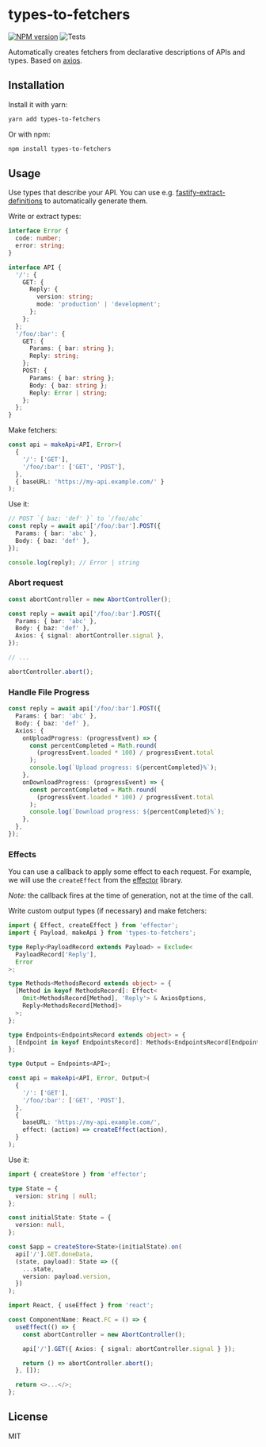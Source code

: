 # types-to-fetchers

[![NPM version](https://img.shields.io/npm/v/types-to-fetchers.svg?style=flat)](https://www.npmjs.com/package/types-to-fetchers)
![Tests](https://github.com/neruchev/types-to-fetchers/workflows/Tests/badge.svg)

Automatically creates fetchers from declarative descriptions of APIs and types. Based on [axios](https://www.npmjs.com/package/axios).

## Installation

Install it with yarn:

```sh
yarn add types-to-fetchers
```

Or with npm:

```sh
npm install types-to-fetchers
```

## Usage

Use types that describe your API. You can use e.g. [fastify-extract-definitions](https://www.npmjs.com/package/fastify-extract-definitions) to automatically generate them.

Write or extract types:

```ts
interface Error {
  code: number;
  error: string;
}

interface API {
  '/': {
    GET: {
      Reply: {
        version: string;
        mode: 'production' | 'development';
      };
    };
  };
  '/foo/:bar': {
    GET: {
      Params: { bar: string };
      Reply: string;
    };
    POST: {
      Params: { bar: string };
      Body: { baz: string };
      Reply: Error | string;
    };
  };
}
```

Make fetchers:

```ts
const api = makeApi<API, Error>(
  {
    '/': ['GET'],
    '/foo/:bar': ['GET', 'POST'],
  },
  { baseURL: 'https://my-api.example.com/' }
);
```

Use it:

```ts
// POST `{ baz: 'def' }` to `/foo/abc`
const reply = await api['/foo/:bar'].POST({
  Params: { bar: 'abc' },
  Body: { baz: 'def' },
});

console.log(reply); // Error | string
```

### Abort request

```ts
const abortController = new AbortController();

const reply = await api['/foo/:bar'].POST({
  Params: { bar: 'abc' },
  Body: { baz: 'def' },
  Axios: { signal: abortController.signal },
});

// ...

abortController.abort();
```

### Handle File Progress

```ts
const reply = await api['/foo/:bar'].POST({
  Params: { bar: 'abc' },
  Body: { baz: 'def' },
  Axios: {
    onUploadProgress: (progressEvent) => {
      const percentCompleted = Math.round(
        (progressEvent.loaded * 100) / progressEvent.total
      );
      console.log(`Upload progress: ${percentCompleted}%`);
    },
    onDownloadProgress: (progressEvent) => {
      const percentCompleted = Math.round(
        (progressEvent.loaded * 100) / progressEvent.total
      );
      console.log(`Download progress: ${percentCompleted}%`);
    },
  },
});
```

### Effects

You can use a callback to apply some effect to each request. For example, we will use the `createEffect` from the [effector](https://www.npmjs.com/package/effector) library.

_Note:_ the callback fires at the time of generation, not at the time of the call.

Write custom output types (if necessary) and make fetchers:

```ts
import { Effect, createEffect } from 'effector';
import { Payload, makeApi } from 'types-to-fetchers';

type Reply<PayloadRecord extends Payload> = Exclude<
  PayloadRecord['Reply'],
  Error
>;

type Methods<MethodsRecord extends object> = {
  [Method in keyof MethodsRecord]: Effect<
    Omit<MethodsRecord[Method], 'Reply'> & AxiosOptions,
    Reply<MethodsRecord[Method]>
  >;
};

type Endpoints<EndpointsRecord extends object> = {
  [Endpoint in keyof EndpointsRecord]: Methods<EndpointsRecord[Endpoint]>;
};

type Output = Endpoints<API>;

const api = makeApi<API, Error, Output>(
  {
    '/': ['GET'],
    '/foo/:bar': ['GET', 'POST'],
  },
  {
    baseURL: 'https://my-api.example.com/',
    effect: (action) => createEffect(action),
  }
);
```

Use it:

```ts
import { createStore } from 'effector';

type State = {
  version: string | null;
};

const initialState: State = {
  version: null,
};

const $app = createStore<State>(initialState).on(
  api['/'].GET.doneData,
  (state, payload): State => ({
    ...state,
    version: payload.version,
  })
);
```

```ts
import React, { useEffect } from 'react';

const ComponentName: React.FC = () => {
  useEffect(() => {
    const abortController = new AbortController();

    api['/'].GET({ Axios: { signal: abortController.signal } });

    return () => abortController.abort();
  }, []);

  return <>...</>;
};
```

## License

MIT
